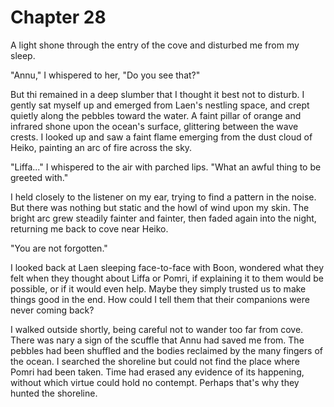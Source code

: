 # Chapter 28

A light shone through the entry of the cove and disturbed me from my sleep.

"Annu," I whispered to her, "Do you see that?"

But thi remained in a deep slumber that I thought it best not to disturb. I gently sat myself up and emerged from Laen's nestling space, and crept quietly along the pebbles toward the water. A faint pillar of orange and infrared shone upon the ocean's surface, glittering between the wave crests. I looked up and saw a faint flame emerging from the dust cloud of Heiko, painting an arc of fire across the sky.

"Liffa..." I whispered to the air with parched lips. "What an awful thing to be greeted with."

I held closely to the listener on my ear, trying to find a pattern in the noise. But there was nothing but static and the howl of wind upon my skin. The bright arc grew steadily fainter and fainter, then faded again into the night, returning me back to cove near Heiko.

"You are not forgotten."

I looked back at Laen sleeping face-to-face with Boon, wondered what they felt when they thought about Liffa or Pomri, if explaining it to them would be possible, or if it would even help. Maybe they simply trusted us to make things good in the end. How could I tell them that their companions were never coming back?

I walked outside shortly, being careful not to wander too far from cove. There was nary a sign of the scuffle that Annu had saved me from. The pebbles had been shuffled and the bodies reclaimed by the many fingers of the ocean. I searched the shoreline but could not find the place where Pomri had been taken. Time had erased any evidence of its happening, without which virtue could hold no contempt. Perhaps that's why they hunted the shoreline.

<!--
- Liffa's first bleed perigee
- Linyu sees that Annu's wound has healed
- Setre has landed to search for Linyu and Pomri
  - She would be searching in Heiko but may have started in Rudjan, to search Casra's home
    - They take some antikan with them
  - She is safe in Rudjan because she isn't Heikoan and nobody knows her


Ending:
- Liffa is saved by Linyu and Annu and barely makes it to Ulukoma's Crypt
- Annu sacrifices haeself to kill Ramne and save the rest
- Setre goes on a quest for Pomri (epilogue?)


-->
